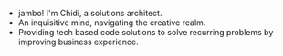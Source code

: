 - jambo! I'm Chidi, a solutions architect.
- An inquisitive mind, navigating the creative realm.
- Providing tech based code solutions to solve recurring problems by improving business experience.

<!---
Cheppar/Cheppar is a ✨ special ✨ repository because its `README.md` (this file) appears on your GitHub profile.
You can click the Preview link to take a look at your changes.
--->

